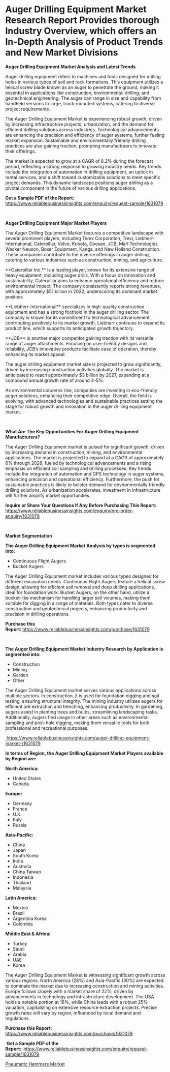 <p><h1>Auger Drilling Equipment Market Research Report Provides thorough Industry Overview, which offers an In-Depth Analysis of Product Trends and New Market Divisions</h1></p><p><strong>Auger Drilling Equipment Market Analysis and Latest Trends</strong></p>
<p><p>Auger drilling equipment refers to machines and tools designed for drilling holes in various types of soil and rock formations. This equipment utilizes a helical screw blade known as an auger to penetrate the ground, making it essential in applications like construction, environmental drilling, and geotechnical engineering. The auger can range in size and capability from handheld versions to large, truck-mounted systems, catering to diverse project requirements.</p><p>The Auger Drilling Equipment Market is experiencing robust growth, driven by increasing infrastructure projects, urbanization, and the demand for efficient drilling solutions across industries. Technological advancements are enhancing the precision and efficiency of auger systems, further fueling market expansion. Sustainable and environmentally friendly drilling practices are also gaining traction, prompting manufacturers to innovate their offerings.</p><p>The market is expected to grow at a CAGR of 8.2% during the forecast period, reflecting a strong response to growing industry needs. Key trends include the integration of automation in drilling equipment, an uptick in rental services, and a shift toward customizable solutions to meet specific project demands. This dynamic landscape positions auger drilling as a pivotal component in the future of various drilling applications.</p></p>
<p><strong>Get a Sample PDF of the Report:&nbsp;</strong> <a href="https://www.reliablebusinessinsights.com/enquiry/request-sample/1631079?utm_campaign=2094&utm_medium=2&utm_source=Github&utm_content=ia&utm_term=21022025&utm_id=auger-drilling-equipment">https://www.reliablebusinessinsights.com/enquiry/request-sample/1631079</a></p>
<p>&nbsp;</p>
<p><strong>Auger Drilling Equipment Major Market Players</strong></p>
<p><p>The Auger Drilling Equipment Market features a competitive landscape with several prominent players, including Terex Corporation, Trevi, Liebherr-International, Caterpillar, Volvo, Kubota, Doosan, JCB, Marl Technologies, Wacker Neuson, Boxer Equipment, Kanga, and New Holland Construction. These companies contribute to the diverse offerings in auger drilling, catering to various industries such as construction, mining, and agriculture.</p><p>**Caterpillar Inc.** is a leading player, known for its extensive range of heavy equipment, including auger drills. With a focus on innovation and sustainability, Caterpillar aims to enhance operational efficiency and reduce environmental impact. The company consistently reports strong revenues, with approximately $51 billion in 2022, underscoring its dominant market position.</p><p>**Liebherr-International** specializes in high-quality construction equipment and has a strong foothold in the auger drilling sector. The company is known for its commitment to technological advancement, contributing positively to its market growth. Liebherr continues to expand its product line, which supports its anticipated growth trajectory.</p><p>**JCB** is another major competitor gaining traction with its versatile range of auger attachments. Focusing on user-friendly designs and reliability, JCB’s innovative products facilitate ease of operation, thereby enhancing its market appeal.</p><p>The auger drilling equipment market size is projected to grow significantly, driven by increasing construction activities globally. The market is anticipated to reach approximately $3 billion by 2027, expanding at a compound annual growth rate of around 4-5%.</p><p>As environmental concerns rise, companies are investing in eco-friendly auger solutions, enhancing their competitive edge. Overall, the field is evolving, with advanced technologies and sustainable practices setting the stage for robust growth and innovation in the auger drilling equipment market.</p></p>
<p>&nbsp;</p>
<p><strong>What Are The Key Opportunities For Auger Drilling Equipment Manufacturers?</strong></p>
<p><p>The Auger Drilling Equipment market is poised for significant growth, driven by increasing demand in construction, mining, and environmental applications. The market is projected to expand at a CAGR of approximately 6% through 2028, fueled by technological advancements and a rising emphasis on efficient soil sampling and drilling processes. Key trends include the integration of automation and GPS technology in auger systems, enhancing precision and operational efficiency. Furthermore, the push for sustainable practices is likely to bolster demand for environmentally friendly drilling solutions. As urbanization accelerates, investment in infrastructure will further amplify market opportunities.</p></p>
<p><strong>Inquire or Share Your Questions If Any Before Purchasing This Report:</strong> <a href="https://www.reliablebusinessinsights.com/enquiry/pre-order-enquiry/1631079?utm_campaign=2094&utm_medium=2&utm_source=Github&utm_content=ia&utm_term=21022025&utm_id=auger-drilling-equipment">https://www.reliablebusinessinsights.com/enquiry/pre-order-enquiry/1631079</a></p>
<p>&nbsp;</p>
<p><strong>Market Segmentation</strong></p>
<p><strong>The Auger Drilling Equipment Market Analysis by types is segmented into:</strong></p>
<p><ul><li>Continuous Flight Augers</li><li>Bucket Augers</li></ul></p>
<p><p>The Auger Drilling Equipment market includes various types designed for different excavation needs. Continuous Flight Augers feature a helical screw design, allowing for efficient soil removal and deep drilling applications, ideal for foundation work. Bucket Augers, on the other hand, utilize a bucket-like mechanism for handling larger soil volumes, making them suitable for digging in a range of materials. Both types cater to diverse construction and geotechnical projects, enhancing productivity and precision in drilling operations.</p></p>
<p><strong>Purchase this Report:&nbsp;</strong><a href="https://www.reliablebusinessinsights.com/purchase/1631079?utm_campaign=2094&utm_medium=2&utm_source=Github&utm_content=ia&utm_term=21022025&utm_id=auger-drilling-equipment">https://www.reliablebusinessinsights.com/purchase/1631079</a></p>
<p>&nbsp;</p>
<p><strong>The Auger Drilling Equipment Market Industry Research by Application is segmented into:</strong></p>
<p><ul><li>Construction</li><li>Mining</li><li>Garden</li><li>Other</li></ul></p>
<p><p>The Auger Drilling Equipment market serves various applications across multiple sectors. In construction, it is used for foundation digging and soil testing, ensuring structural integrity. The mining industry utilizes augers for efficient ore extraction and trenching, enhancing productivity. In gardening, augers assist in planting trees and bulbs, streamlining landscaping tasks. Additionally, augers find usage in other areas such as environmental sampling and post-hole digging, making them versatile tools for both professional and recreational purposes.</p></p>
<p><a href="https://www.reliablebusinessinsights.com/auger-drilling-equipment-market-r1631079?utm_campaign=2094&utm_medium=2&utm_source=Github&utm_content=ia&utm_term=21022025&utm_id=auger-drilling-equipment">&nbsp;https://www.reliablebusinessinsights.com/auger-drilling-equipment-market-r1631079</a></p>
<p><strong>In terms of Region, the Auger Drilling Equipment Market Players available by Region are:</strong></p>
<p>
    <p> <strong> North America: </strong>
        <ul>
            <li>United States</li>
            <li>Canada</li>
        </ul>
        </p> 
    <p> <strong> Europe: </strong>
        <ul>
            <li>Germany</li>
            <li>France</li>
            <li>U.K.</li>
            <li>Italy</li>
            <li>Russia</li>
        </ul>
        </p> 
    <p> <strong> Asia-Pacific: </strong>
        <ul>
            <li>China</li>
            <li>Japan</li>
            <li>South Korea</li>
            <li>India</li>
            <li>Australia</li>
            <li>China Taiwan</li>
            <li>Indonesia</li>
            <li>Thailand</li>
            <li>Malaysia</li>
        </ul>
        </p> 
    <p> <strong> Latin America: </strong>
        <ul>
            <li>Mexico</li>
            <li>Brazil</li>
            <li>Argentina Korea</li>
            <li>Colombia</li>
        </ul>
        </p> 
    <p> <strong> Middle East & Africa: </strong>
        <ul>
            <li>Turkey</li>
            <li>Saudi</li>
            <li>Arabia</li>
            <li>UAE</li>
            <li>Korea</li>
        </ul>
    </p>
    </p>
<p><p>The Auger Drilling Equipment Market is witnessing significant growth across various regions. North America (28%) and Asia-Pacific (30%) are expected to dominate the market due to increasing construction and mining activities. Europe follows closely with a market share of 22%, driven by advancements in technology and infrastructure development. The USA holds a notable portion at 18%, while China leads with a robust 25% valuation, capitalizing on extensive resource extraction projects. Precise growth rates will vary by region, influenced by local demand and regulations.</p></p>
<p><strong>Purchase this Report: </strong><a href="https://www.reliablebusinessinsights.com/purchase/1631079?utm_campaign=2094&utm_medium=2&utm_source=Github&utm_content=ia&utm_term=21022025&utm_id=auger-drilling-equipment">https://www.reliablebusinessinsights.com/purchase/1631079</a></p>
<p>&nbsp;<strong>Get a Sample PDF of the Report:&nbsp;&nbsp;</strong><a href="https://www.reliablebusinessinsights.com/enquiry/request-sample/1631079?utm_campaign=2094&utm_medium=2&utm_source=Github&utm_content=ia&utm_term=21022025&utm_id=auger-drilling-equipment">https://www.reliablebusinessinsights.com/enquiry/request-sample/1631079</a></p>
<p><strong></strong></p>
<p><p><a href="https://github.com/DixieGrimes/Market-Research-Report-List-1/blob/main/pneumatic-hammers-market.md?utm_campaign=2094&utm_medium=2&utm_source=Github&utm_content=ia&utm_term=21022025&utm_id=auger-drilling-equipment">Pneumatic Hammers Market</a></p></p>